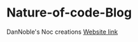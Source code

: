 # Nature-of-code-Blog
 DanNoble's Noc creations
 [Website link](https://dannoblem.github.io/Nature-of-code-Blog/)
